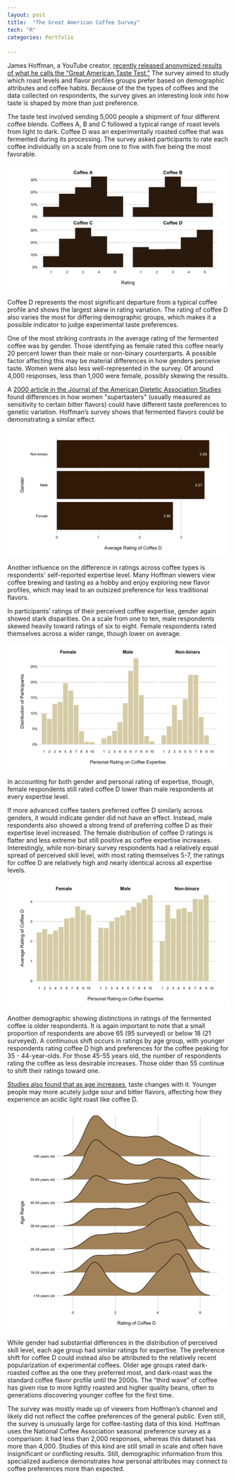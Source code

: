 ```yaml
---
layout: post
title:  "The Great American Coffee Survey"
tech: "R"
categories: Portfolio

---
```


James Hoffman, a YouTube creator, [recently released anonymized results of what he calls the “Great American Taste Test.”](https://www.youtube.com/watch?v=bMOOQfeloH0&ab_channel=JamesHoffmann) The survey aimed to study which roast levels and flavor profiles groups prefer based on demographic attributes and coffee habits. Because of the the types of coffees and the data collected on respondents, the survey gives an interesting look into how taste is shaped by more than just preference. 

The taste test involved sending 5,000 people a shipment of four different coffee blends. Coffees A, B and C followed a typical range of roast levels from light to dark. Coffee D was an experimentally roasted coffee that was fermented during its processing. The survey asked participants to rate each coffee individually on a scale from one to five with five being the most favorable. 

![Coffee Ratings](/assets/img/coffee/ratings_histograms.png)

Coffee D represents the most significant departure from a typical coffee profile and shows the largest skew in rating variation. The rating of coffee D also varies the most for differing demographic groups, which makes it a possible indicator to judge experimental taste preferences. 

One of the most striking contrasts in the average rating of the fermented coffee was by gender. Those identifying as female rated this coffee nearly 20 percent lower than their male or non-binary counterparts. A possible factor affecting this may be material differences in how genders perceive taste. Women were also less well-represented in the survey. Of around 4,000 responses, less than 1,000 were female, possibly skewing the results. 

A [2000 article in the Journal of the American Dietetic Association Studies](https://www.sciencedirect.com/science/article/abs/pii/S0002822300001917) found differences in how women "supertasters" (usually measured as sensitivity to certain bitter flavors) could have different taste preferences to genetic variation. Hoffman’s survey shows that fermented flavors could be demonstrating a similar effect. 

![Gender and Coffee D](/assets/img/coffee/gender_avg_coffee_d.png)

Another influence on the difference in ratings across coffee types is respondents' self-reported expertise level. Many Hoffman viewers view coffee brewing and tasting as a hobby and enjoy exploring new flavor profiles, which may lead to an outsized preference for less traditional flavors. 

In participants’ ratings of their perceived coffee expertise, gender again showed stark disparities. On a scale from one to ten, male respondents skewed heavily toward ratings of six to eight. Female respondents rated themselves across a wider range, though lower on average. 

![Gender and Coffee Expertise](/assets/img/coffee/gender_expert_rating.png)

In accounting for both gender and personal rating of expertise, though, female respondents still rated coffee D lower than male respondents at every expertise level. 

If more advanced coffee tasters preferred coffee D similarly across genders, it would indicate gender did not have an effect. Instead, male respondents also showed a strong trend of preferring coffee D as their expertise level increased. The female distribution of coffee D ratings is flatter and less extreme but still positive as coffee expertise increases. Interestingly, while non-binary survey respondents had a relatively equal spread of perceived skill level, with most rating themselves 5-7, the ratings for coffee D are relatively high and nearly identical across all expertise levels. 

![Gender and Coffee Expertise, but Ratings of Coffee D](/assets/img/coffee/gender_coffee_d_expertise.png)

Another demographic showing distinctions in ratings of the fermented coffee is older respondents. It is again important to note that a small proportion of respondents are above 65 (95 surveyed) or below 18 (21 surveyed). A continuous shift occurs in ratings by age group, with younger respondents rating coffee D high and preferences for the coffee peaking for 35 - 44-year-olds. For those 45-55 years old, the number of respondents rating the coffee as less desirable increases. Those older than 55 continue to shift their ratings toward one. 

[Studies also found that as age increases](https://www.mdpi.com/2072-6643/10/10/1539), taste changes with it. Younger people may more acutely judge sour and bitter flavors, affecting how they experience an acidic light roast like coffee D. 

![Age and Coffee D](/assets/img/coffee/age_ridges.png)

While gender had substantial differences in the distribution of perceived skill level, each age group had similar ratings for expertise. The preference shift for coffee D could instead also be attributed to the relatively recent popularization of experimental coffees. Older age groups rated dark-roasted coffee as the one they preferred most, and dark-roast was the standard coffee flavor profile until the 2000s. The “third wave” of coffee has given rise to more lightly roasted and higher quality beans, often to generations discovering younger coffee for the first time. 

The survey was mostly made up of viewers from Hoffman’s channel and likely did not reflect the coffee preferences of the general public. Even still, the survey is unusually large for coffee-tasting data of this kind. Hoffman uses the National Coffee Association seasonal preference survey as a comparison: it had less than 2,000 responses, whereas this dataset has more than 4,000. Studies of this kind are still small in scale and often have insignificant or conflicting results. Still, demographic information from this specialized audience demonstrates how personal attributes may connect to coffee preferences more than expected. 
